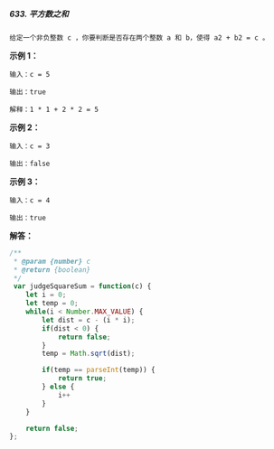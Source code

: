 ##### 633. 平方数之和
``` hml
给定一个非负整数 c ，你要判断是否存在两个整数 a 和 b，使得 a2 + b2 = c 。
```

**示例 1：**
``` 
输入：c = 5

输出：true

解释：1 * 1 + 2 * 2 = 5
```

**示例 2：**
```
输入：c = 3

输出：false
```

**示例 3：**
```
输入：c = 4

输出：true
```


**解答：**

``` javascript
/**
 * @param {number} c
 * @return {boolean}
 */
 var judgeSquareSum = function(c) {
    let i = 0;
    let temp = 0;
    while(i < Number.MAX_VALUE) {
        let dist = c - (i * i);
        if(dist < 0) {
            return false;
        }
        temp = Math.sqrt(dist);

        if(temp == parseInt(temp)) {
            return true;
        } else {
            i++
        }
    }

    return false;
};
```
